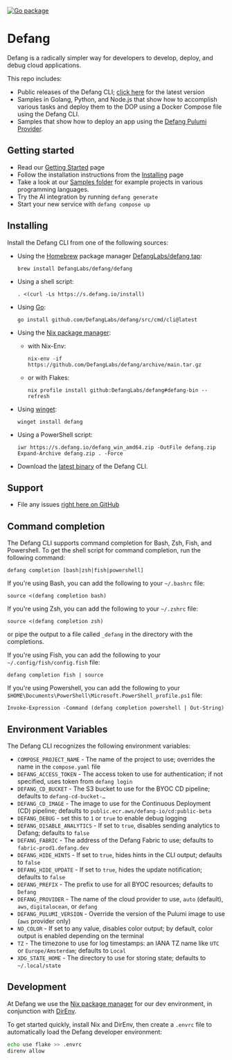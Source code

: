 [![Go package](https://github.com/DefangLabs/defang/actions/workflows/go.yml/badge.svg?branch=main)](https://github.com/DefangLabs/defang/actions/workflows/go.yml)

# Defang

Defang is a radically simpler way for developers to develop, deploy, and debug cloud applications.

This repo includes:

- Public releases of the Defang CLI; [click here](https://github.com/DefangLabs/defang/releases/latest/) for the latest version
- Samples in Golang, Python, and Node.js that show how to accomplish various tasks and deploy them to the DOP using a Docker Compose file using the Defang CLI.
- Samples that show how to deploy an app using the [Defang Pulumi Provider](https://github.com/DefangLabs/pulumi-defang).

## Getting started

- Read our [Getting Started](https://docs.defang.io/docs/getting-started) page
- Follow the installation instructions from the [Installing](https://docs.defang.io/docs/getting-started/installing) page
- Take a look at our [Samples folder](https://github.com/DefangLabs/defang/tree/main/samples) for example projects in various programming languages.
- Try the AI integration by running `defang generate`
- Start your new service with `defang compose up`

## Installing

Install the Defang CLI from one of the following sources:

* Using the [Homebrew](https://brew.sh) package manager [DefangLabs/defang tap](https://github.com/DefangLabs/homebrew-defang):
  ```
  brew install DefangLabs/defang/defang
  ```

* Using a shell script:
  ```
  . <(curl -Ls https://s.defang.io/install)
  ```

* Using [Go](https://go.dev):
  ```
  go install github.com/DefangLabs/defang/src/cmd/cli@latest
  ```

* Using the [Nix package manager](https://nixos.org):
  - with Nix-Env:
    ```
    nix-env -if https://github.com/DefangLabs/defang/archive/main.tar.gz
    ```
  - or with Flakes:
    ```
    nix profile install github:DefangLabs/defang#defang-bin --refresh
    ```

* Using [winget](https://learn.microsoft.com/en-us/windows/package-manager/winget/):
  ```
  winget install defang
  ```

* Using a PowerShell script:
  ```
  iwr https://s.defang.io/defang_win_amd64.zip -OutFile defang.zip
  Expand-Archive defang.zip . -Force
  ```

* Download the [latest binary](https://github.com/DefangLabs/defang/releases/latest/) of the Defang CLI.

## Support

- File any issues [right here on GitHub](https://github.com/DefangLabs/defang/issues)

## Command completion

The Defang CLI supports command completion for Bash, Zsh, Fish, and Powershell. To get the shell script for command completion, run the following command:

```
defang completion [bash|zsh|fish|powershell]
```

If you're using Bash, you can add the following to your `~/.bashrc` file:

```
source <(defang completion bash)
```

If you're using Zsh, you can add the following to your `~/.zshrc` file:

```
source <(defang completion zsh)
```

or pipe the output to a file called `_defang` in the directory with the completions.

If you're using Fish, you can add the following to your `~/.config/fish/config.fish` file:

```
defang completion fish | source
```

If you're using Powershell, you can add the following to your `$HOME\Documents\PowerShell\Microsoft.PowerShell_profile.ps1` file:

```
Invoke-Expression -Command (defang completion powershell | Out-String)
```

## Environment Variables

The Defang CLI recognizes the following environment variables:

- `COMPOSE_PROJECT_NAME` - The name of the project to use; overrides the name in the `compose.yaml` file
- `DEFANG_ACCESS_TOKEN` - The access token to use for authentication; if not specified, uses token from `defang login`
- `DEFANG_CD_BUCKET` - The S3 bucket to use for the BYOC CD pipeline; defaults to `defang-cd-bucket-…`
- `DEFANG_CD_IMAGE` - The image to use for the Continuous Deployment (CD) pipeline; defaults to `public.ecr.aws/defang-io/cd:public-beta`
- `DEFANG_DEBUG` - set this to `1` or `true` to enable debug logging
- `DEFANG_DISABLE_ANALYTICS` - If set to `true`, disables sending analytics to Defang; defaults to `false`
- `DEFANG_FABRIC` - The address of the Defang Fabric to use; defaults to `fabric-prod1.defang.dev`
- `DEFANG_HIDE_HINTS` - If set to `true`, hides hints in the CLI output; defaults to `false`
- `DEFANG_HIDE_UPDATE` - If set to `true`, hides the update notification; defaults to `false`
- `DEFANG_PREFIX` - The prefix to use for all BYOC resources; defaults to `Defang`
- `DEFANG_PROVIDER` - The name of the cloud provider to use, `auto` (default), `aws`, `digitalocean`, or `defang`
- `DEFANG_PULUMI_VERSION` - Override the version of the Pulumi image to use (`aws` provider only)
- `NO_COLOR` - If set to any value, disables color output; by default, color output is enabled depending on the terminal
- `TZ` - The timezone to use for log timestamps: an IANA TZ name like `UTC` or `Europe/Amsterdam`; defaults to `Local`
- `XDG_STATE_HOME` - The directory to use for storing state; defaults to `~/.local/state`

## Development
At Defang we use the [Nix package manager](https://nixos.org) for our dev environment, in conjunction with [DirEnv](https://direnv.net).

To get started quickly, install Nix and DirEnv, then create a `.envrc` file to automatically load the Defang developer environment:
```sh
echo use flake >> .envrc
direnv allow
```


